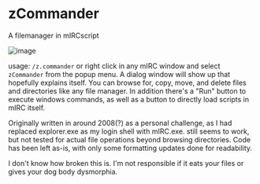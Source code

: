 ﻿# zCommander

A filemanager in mIRCscript

![image](https://github.com/user-attachments/assets/b3f95e8b-1b61-4b25-8668-4759dbd89f6f)

usage: `/z.commander` or right click in any mIRC window and select `zCommander` from the popup menu. A dialog window will show up that hopefully explains itself. You can browse for, copy, move, and delete files and directories like any file manager. In addition there's a "Run" button to execute windows commands, as well as a button to directly load scripts in mIRC itself.

Originally written in around 2008(?) as a personal challenge, as I had replaced explorer.exe as my login shell with mIRC.exe. still seems to work, but not tested for actual file operations beyond browsing directories. Code has been left as-is, with only some formatting updates done for readability.

I don't know how broken this is. I'm not responsible if it eats your files or gives your dog body dysmorphia.
